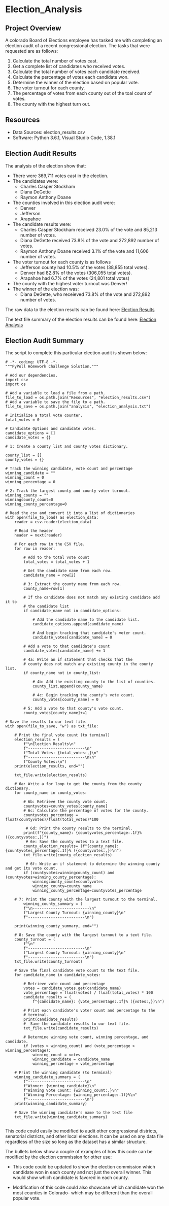 # Election_Analysis

## Project Overview
A colorado Board of Elections employee has tasked me with completing an election audit of a recent  congressional election. The tasks that were requested are as follows:

1. Calculate the total number of votes cast.
2. Get a complete list of candidates who received votes.
3. Calculate the total number of votes each candidate received.
4. Calculate the percentage of votes each candidate won.
5. Determine the winner of the election based on popular vote.
6. The voter turnout for each county.
7. The percentage of votes from each county out of the toal count of votes.
8. The county with the highest turn out.

## Resources
- Data Sources: election_results.csv
- Software: Python 3.6.1, Visual Studio Code, 1.38.1

## Election Audit Results
The analysis of the election show that:
- There were 369,711 votes cast in the election.
- The candidates were:
    - Charles Casper Stockham
    - Diana DeGette
    - Raymon Anthony Doane
- The counties involved in this election audit were:
    - Denver
    - Jefferson
    - Arapahoe
- The candidate results were:
    - Charles Casper Stockham received 23.0% of the vote and 85,213 number of votes.
    - Diana DeGette received 73.8% of the vote and 272,892 number of votes.
    - Raymon Anthony Doane received 3.1% of the vote and 11,606 number of votes.
- The voter turnout for each county is as follows
    - Jefferson county had 10.5% of the votes (38,855 total votes).
    - Denver had 82.8% of the votes (306,055 total votes).
    - Arapahoe had 6.7% of the votes (24,801 total votes)
- The county with the highest voter turnout was Denver! 
- The winner of the election was:
    - Diana DeGette, who receieved 73.8% of the vote and 272,892 number of votes.

The raw data to the election results can be found here: [Election Results](https://github.com/Kcav18/Election_Analysis/blob/main/Resources/election_results.csv)

The text file summary of the election results can be found here: [Election Analysis](https://github.com/Kcav18/Election_Analysis/blob/main/analysis/election_analysis.txt)

##  Election Audit Summary

The script to complete this particular election audit is shown below:

```
# -*- coding: UTF-8 -*-
"""PyPoll Homework Challenge Solution."""

# Add our dependencies.
import csv
import os

# Add a variable to load a file from a path.
file_to_load = os.path.join("Resources", "election_results.csv")
# Add a variable to save the file to a path.
file_to_save = os.path.join("analysis", "election_analysis.txt")

# Initialize a total vote counter.
total_votes = 0

# Candidate Options and candidate votes.
candidate_options = []
candidate_votes = {}

# 1: Create a county list and county votes dictionary.

county_list = []
county_votes = {}

# Track the winning candidate, vote count and percentage
winning_candidate = ""
winning_count = 0
winning_percentage = 0

# 2: Track the largest county and county voter turnout.
winning_county = ""
winningcounty_count=0
winning_county_percentage=0

# Read the csv and convert it into a list of dictionaries
with open(file_to_load) as election_data:
    reader = csv.reader(election_data)

    # Read the header
    header = next(reader)

    # For each row in the CSV file.
    for row in reader:

        # Add to the total vote count
        total_votes = total_votes + 1

        # Get the candidate name from each row.
        candidate_name = row[2]

        # 3: Extract the county name from each row.
        county_name=row[1]

        # If the candidate does not match any existing candidate add it to
        # the candidate list
        if candidate_name not in candidate_options:

            # Add the candidate name to the candidate list.
            candidate_options.append(candidate_name)

            # And begin tracking that candidate's voter count.
            candidate_votes[candidate_name] = 0

        # Add a vote to that candidate's count
        candidate_votes[candidate_name] += 1

        # 4a: Write an if statement that checks that the
        # county does not match any existing county in the county list.
        if county_name not in county_list:

            # 4b: Add the existing county to the list of counties.
            county_list.append(county_name)

            # 4c: Begin tracking the county's vote count.
            county_votes[county_name] = 0

        # 5: Add a vote to that county's vote count.
        county_votes[county_name]+=1

# Save the results to our text file.
with open(file_to_save, "w") as txt_file:

    # Print the final vote count (to terminal)
    election_results = (
        f"\nElection Results\n"
        f"-------------------------\n"
        f"Total Votes: {total_votes:,}\n"
        f"-------------------------\n\n"
        f"County Votes:\n")
    print(election_results, end="")

    txt_file.write(election_results)

    # 6a: Write a for loop to get the county from the county dictionary.
    for county_name in county_votes:

        # 6b: Retrieve the county vote count.
        countyvotes=county_votes[county_name]
        # 6c: Calculate the percentage of votes for the county.
        countyvotes_percentage = float(countyvotes)/float(total_votes)*100

         # 6d: Print the county results to the terminal.
        print(f"{county_name}: {countyvotes_percentage:.1f}% ({countyvotes:,})")
         # 6e: Save the county votes to a text file.
        county_election_results= (f"{county_name}: {countyvotes_percentage:.1f}% ({countyvotes:,})\n")
        txt_file.write(county_election_results)

         # 6f: Write an if statement to determine the winning county and get its vote count.
        if (countyvotes>winningcounty_count) and (countyvotes>winning_county_percentage):
            winningcounty_count=countyvotes
            winning_county=county_name
            winning_county_percentage=countyvotes_percentage

    # 7: Print the county with the largest turnout to the terminal.
        winning_county_summary = (
        f"\n-------------------------\n"
        f"Largest County Turnout: {winning_county}\n"
        f"-------------------------\n")

    print(winning_county_summary, end="")

    # 8: Save the county with the largest turnout to a text file.
    county_turnout = (
        f"\n"
        f"-------------------------\n"
        f"Largest County Turnout: {winning_county}\n"
        f"-------------------------\n")
    txt_file.write(county_turnout)

    # Save the final candidate vote count to the text file.
    for candidate_name in candidate_votes:

        # Retrieve vote count and percentage
        votes = candidate_votes.get(candidate_name)
        vote_percentage = float(votes) / float(total_votes) * 100
        candidate_results = (
            f"{candidate_name}: {vote_percentage:.1f}% ({votes:,})\n")

        # Print each candidate's voter count and percentage to the
        # terminal.
        print(candidate_results)
        #  Save the candidate results to our text file.
        txt_file.write(candidate_results)

        # Determine winning vote count, winning percentage, and candidate.
        if (votes > winning_count) and (vote_percentage > winning_percentage):
            winning_count = votes
            winning_candidate = candidate_name
            winning_percentage = vote_percentage

    # Print the winning candidate (to terminal)
    winning_candidate_summary = (
        f"-------------------------\n"
        f"Winner: {winning_candidate}\n"
        f"Winning Vote Count: {winning_count:,}\n"
        f"Winning Percentage: {winning_percentage:.1f}%\n"
        f"-------------------------\n")
    print(winning_candidate_summary)

    # Save the winning candidate's name to the text file
    txt_file.write(winning_candidate_summary)


```


This code could easily be modified to  audit other congressional districts, senatorial districts, and other local elections. It can be used on any data file regardless of the size so long as the dataset has a similar structure.

The bullets below show a couple of examples of how this code can be modified by the election commission for other use:

- This code could be updated to show the election commission which candidate won in each county and not just the overall winner. This would show which candidate is favored in each county.

- Modification of this code could also showcase which candidate won the most counties in Colorado- which may be different than the overall popular vote. 


